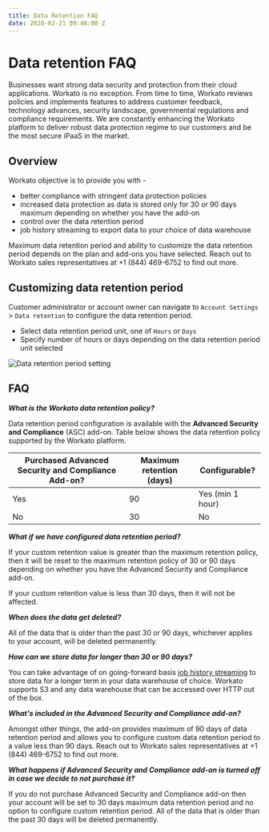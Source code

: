 ```yaml
---
title: Data Retention FAQ
date: 2020-02-21 09:48:00 Z
---
```


# Data retention FAQ

Businesses want strong data security and protection from their cloud applications. Workato is no exception. From time to time, Workato reviews policies and implements features to address customer feedback, technology advances, security landscape, governmental regulations and compliance requirements. We are constantly enhancing the Workato platform to deliver robust data protection regime to our customers and be the most secure iPaaS in the market.

## Overview
Workato objective is to provide you with -
* better compliance with stringent data protection policies
* increased data protection as data is stored only for 30 or 90 days maximum depending on whether you have the add-on
* control over the data retention period
* job history streaming to export data to your choice of data warehouse

Maximum data retention period and ability to customize the data retention period depends on the plan and add-ons you have selected. Reach out to Workato sales representatives at +1 (844) 469-6752 to find out more.

## Customizing data retention period
Customer administrator or account owner can navigate to `Account Settings` > `Data retention` to configure the data retention period.

* Select data retention period unit, one of `Hours` or `Days`
* Specify number of hours or days depending on the data retention period unit selected

![Data retention period setting](~@img/security/data-protection/settings-data-retention-90.png)

## FAQ
**_What is the Workato data retention policy?_**

Data retention period configuration is available with the **Advanced Security and Compliance** (ASC) add-on. Table below shows the data retention policy supported by the Workato platform.

| Purchased Advanced Security and Compliance Add-on? | Maximum retention (days) | Configurable? |
| ----- | -------- | ------- |
|Yes|90|Yes (min 1 hour)|
|No|30|No|

**_What if we have configured data retention period?_**

If your custom retention value is greater than the maximum retention policy, then it will be reset to the maximum retention policy of 30 or 90 days depending on whether you have the Advanced Security and Compliance add-on.

If your custom retention value is less than 30 days, then it will not be affected.

**_When does the data get deleted?_**

All of the data that is older than the past 30 or 90 days, whichever applies to your account, will be deleted permanently.

**_How can we store data for longer than 30 or 90 days?_**

You can take advantage of on going-forward basis [job history streaming](../../job-history-replication.md) to store data for a longer term in your data warehouse of choice. Workato supports S3 and any data warehouse that can be accessed over HTTP out of the box.

**_What's included in the Advanced Security and Compliance add-on?_**

Amongst other things, the add-on provides maximum of 90 days of data retention period and allows you to configure custom data retention period to a value less than 90 days. Reach out to Workato sales representatives at +1 (844) 469-6752 to find out more.

**_What happens if Advanced Security and Compliance add-on is turned off in case we decide to not purchase it?_**

If you do not purchase Advanced Security and Compliance add-on then your account will be set to 30 days maximum data retention period and no option to configure custom retention period. All of the data that is older than the past 30 days will be deleted permanently.
